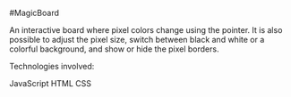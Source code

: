 #MagicBoard

An interactive board where pixel colors change using the pointer. It is also possible to adjust the pixel size, switch between black and white or a colorful background, and show or hide the pixel borders.

Technologies involved:

JavaScript
HTML
CSS

